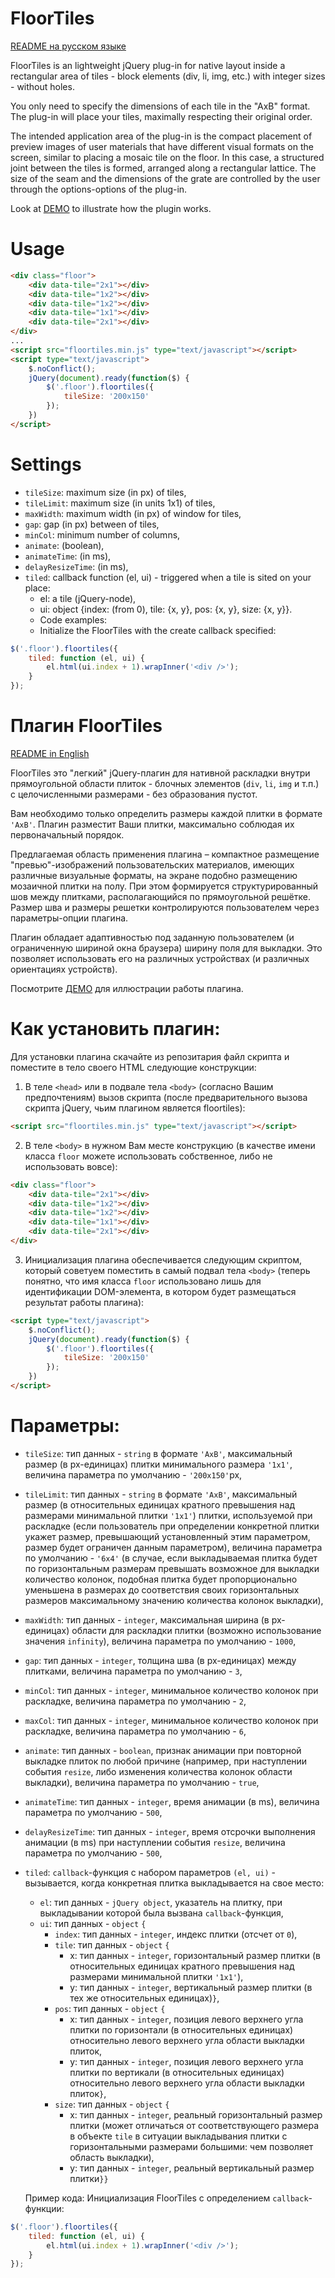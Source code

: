# FloorTiles
<a href="#Плагин-floortiles">README на русском языке</a>

FloorTiles is an lightweight jQuery plug-in for native layout inside a rectangular area of ​​tiles - block elements (div, li, img, etc.) with integer sizes - without holes.

You only need to specify the dimensions of each tile in the "AxB" format. The plug-in will place your tiles, maximally respecting their original order.

The intended application area of ​​the plug-in is the compact placement of preview images of user materials that have different visual formats on the screen, similar to placing a mosaic tile on the floor. In this case, a structured joint between the tiles is formed, arranged along a rectangular lattice. The size of the seam and the dimensions of the grate are controlled by the user through the options-options of the plug-in.

Look at [DEMO](https://tontsacom.github.io/floortiles/) to illustrate how the plugin works.

# Usage

```html    
<div class="floor">
	<div data-tile="2x1"></div>
	<div data-tile="1x2"></div>
	<div data-tile="1x2"></div>
	<div data-tile="1x1"></div>
	<div data-tile="2x1"></div>
</div>
...
<script src="floortiles.min.js" type="text/javascript"></script>
<script type="text/javascript">
	$.noConflict();
	jQuery(document).ready(function($) {
		$('.floor').floortiles({
			tileSize: '200x150'
		});
	})
</script>
```

# Settings

- `tileSize`: maximum size (in px) of tiles,
- `tileLimit`: maximum size (in units 1x1) of tiles,
- `maxWidth`: maximum width (in px) of window for tiles,
- `gap`: gap (in px) between of tiles,
- `minCol`: minimum number of columns,
- `animate`: (boolean),
- `animateTime`: (in ms),
- `delayResizeTime`: (in ms),
- `tiled`: callback function (el, ui) - triggered when a tile is sited on your place:
  - el: a tile (jQuery-node),
  - ui: object {index: (from 0), tile: {x, y}, pos: {x, y}, size: {x, y}}.
  - Code examples:
  - Initialize the FloorTiles with the create callback specified:

```js    
$('.floor').floortiles({
	tiled: function (el, ui) {
		el.html(ui.index + 1).wrapInner('<div />');
	}
});
```



# Плагин FloorTiles
<a href="#floortiles">README in English</a>

FloorTiles это "легкий" jQuery-плагин для нативной раскладки внутри прямоугольной области плиток - блочных элементов (`div`, `li`, `img` и т.п.) с целочисленными размерами - без образования пустот.

Вам необходимо только определить размеры каждой плитки в формате `'AxB'`. Плагин разместит Ваши плитки, максимально соблюдая их первоначальный порядок.

Предлагаемая область применения плагина – компактное размещение "превью"-изображений пользовательских материалов, имеющих различные визуальные форматы, на экране подобно размещению мозаичной плитки на полу. При этом формируется структурированный шов между плитками, располагающийся по прямоугольной решётке. Размер шва и размеры решетки контролируются пользователем через параметры-опции плагина.

Плагин обладает адаптивностью под заданную пользователем (и ограниченную шириной окна браузера) ширину поля для выкладки. Это позволяет использовать его на различных устройствах (и различных ориентациях устройств).

Посмотрите [ДЕМО](https://tontsacom.github.io/floortiles/) для иллюстрации работы плагина.

# Как установить плагин:

Для установки плагина скачайте из репозитария файл скрипта и поместите в тело своего HTML следующие конструкции:
1.	В теле `<head>` или в подвале тела `<body>` (согласно Вашим предпочтениям) вызов скрипта (после предварительного вызова скрипта jQuery, чьим плагином является floortiles):

```html    
<script src="floortiles.min.js" type="text/javascript"></script>
```
2.	В теле `<body>` в нужном Вам месте конструкцию (в качестве имени класса `floor` можете использовать собственное, либо не использовать вовсе):

```html    
<div class="floor">
	<div data-tile="2x1"></div>
	<div data-tile="1x2"></div>
	<div data-tile="1x2"></div>
	<div data-tile="1x1"></div>
	<div data-tile="2x1"></div>
</div>
```
3.	Инициализация плагина обеспечивается следующим скриптом, который советуем поместить в самый подвал тела `<body>` (теперь понятно, что имя класса `floor` использовано лишь для идентификации DOM-элемента, в котором будет размещаться результат работы плагина):

```html    
<script type="text/javascript">
	$.noConflict();
	jQuery(document).ready(function($) {
		$('.floor').floortiles({
			tileSize: '200x150'
		});
	})
</script>
```

# Параметры:

- `tileSize`: тип данных - `string` в формате `'AxB'`, максимальный размер (в px-единицах) плитки минимального размера `'1x1'`, величина параметра по умолчанию - `'200x150'`px,
- `tileLimit`: тип данных - `string` в формате `'AxB'`, максимальный размер (в относительных единицах кратного превышения над размерами минимальной плитки `'1x1'`) плитки, используемой при раскладке (если пользователь при определении конкретной плитки укажет размер, превышающий установленный этим параметром, размер будет ограничен данным параметром), величина параметра по умолчанию - `'6x4'` (в случае, если выкладываемая плитка будет по горизонтальным размерам превышать возможное для выкладки количество колонок, подобная плитка будет пропорционально уменьшена в размерах до соответствия своих горизонтальных размеров максимальному значению количества колонок выкладки),
- `maxWidth`: тип данных - `integer`, максимальная ширина (в px-единицах) области для раскладки плитки (возможно использование значения `infinity`), величина параметра по умолчанию - `1000`,
- `gap`: тип данных - `integer`, толщина шва (в px-единицах) между плитками, величина параметра по умолчанию - `3`,
- `minCol`: тип данных - `integer`, минимальное количество колонок при раскладке, величина параметра по умолчанию - `2`,
- `maxCol`: тип данных - `integer`, минимальное количество колонок при раскладке, величина параметра по умолчанию - `6`,
- `animate`: тип данных - `boolean`, признак анимации при повторной выкладке плиток по любой причине (например, при наступлении события `resize`, либо изменения количества колонок области выкладки), величина параметра по умолчанию - `true`,
- `animateTime`: тип данных - `integer`, время анимации (в ms), величина параметра по умолчанию - `500`,
- `delayResizeTime`: тип данных - `integer`, время отсрочки выполнения анимации (в ms) при наступлении события `resize`, величина параметра по умолчанию - `500`,
- `tiled`: `callback`-функция с набором параметров `(el, ui)` - вызывается, когда конкретная плитка выкладывается на свое место:
	- `el`: тип данных - `jQuery object`, указатель на плитку, при выкладывании которой была вызвана `callback`-функция,
	- `ui`: тип данных - `object` `{`
		- `index`: тип данных - `integer`, индекс плитки (отсчет от `0`),
		- `tile`: тип данных - `object` `{`
			- x: тип данных - `integer`, горизонтальный размер плитки (в относительных единицах кратного превышения над размерами минимальной плитки `'1x1'`),
			- y: тип данных - `integer`, вертикальный размер плитки (в тех же относительных единицах)`}`,
		- `pos`: тип данных - `object` `{`
			- x: тип данных - `integer`, позиция левого верхнего угла плитки по горизонтали (в относительных единицах) относительно левого верхнего угла области выкладки плиток,
			- y: тип данных - `integer`, позиция левого верхнего угла плитки по вертикали (в относительных единицах) относительно левого верхнего угла области выкладки плиток`}`,
		- `size`: тип данных - `object` `{`
			- x: тип данных - `integer`, реальный горизонтальный размер плитки (может отличаться от соответствующего размера в объекте `tile` в ситуации выкладывания плитки с горизонтальными размерами большими: чем позволяет область выкладки),
			- y: тип данных - `integer`, реальный вертикальный размер плитки`}}`

  Пример кода: Инициализация FloorTiles с определением `callback`-функции:

```js    
$('.floor').floortiles({
	tiled: function (el, ui) {
		el.html(ui.index + 1).wrapInner('<div />');
	}
});
```
